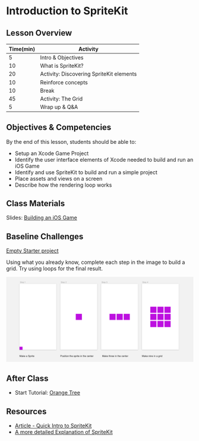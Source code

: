 # Introduction to SpriteKit

## Lesson Overview

| **Time(min)** | **Activity**                             |
| ------------- | ---------------------------              |
| 5             | Intro & Objectives                       |
| 10            | What is SpriteKit?                       |
| 20            | Activity: Discovering SpriteKit elements |
| 10            | Reinforce concepts                       |
| 10            | Break                                    |
| 45            | Activity: The Grid                       |
| 5             | Wrap up & Q&A                            |

## Objectives & Competencies
By the end of this lesson, students should be able to:

- Setup an Xcode Game Project
- Identify the user interface elements of Xcode needed to build and run an iOS Game
- Identify and use SpriteKit to build and run a simple project
- Place assets and views on a screen
- Describe how the rendering loop works

## Class Materials

Slides: [Building an iOS Game](https://docs.google.com/presentation/d/17AR52Hkqp1Lid4BohnvcHnZJ5cK3w1j7yusMJQkaRKI/edit?usp=sharing)

## Baseline Challenges

[Empty Starter project](https://github.com/Product-College-Labs/Game-Starter-Empty/tree/master)

Using what you already know, complete each step in the image to build a grid. Try using loops for the final result.

![The Grid](assets/thegrid.png)

## After Class
- Start Tutorial: [Orange Tree](https://www.makeschool.com/academy/track/learn-to-clone-angry-birds-with-spritekit-and-swift-4)


## Resources
- [Article - Quick Intro to SpriteKit](https://hackernoon.com/swift-spritekit-basics-94b1798ab639)
- [A more detailed Explanation of SpriteKit](https://code.tutsplus.com/tutorials/introducing-spritekit--cms-28648)
